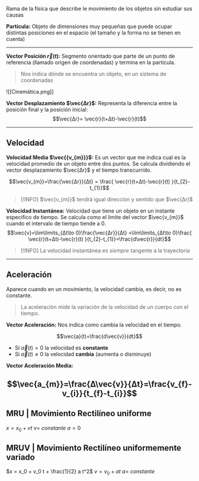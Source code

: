 Rama de la física que describe le movimiento de los objetos sin estudiar sus causas

**Partícula:** Objeto de dimensiones muy pequeñas que puede ocupar distintas posiciones en el espacio (el tamaño y la forma no se tienen en cuenta)

---

**Vector Posición $\vec{r}(t)$:** Segmento orientado que parte de un punto de referencia (llamado origen de coordenadas) y termina en la partícula.

>Nos indica dónde se encuentra un objeto, en un sistema de coordenadas

![[Cinemática.png]]


**Vector Desplazamiento $\vec{Δr}$:** Representa la diferencia entre la posición final y la posición inicial:
$$\vec{Δr}= \vec{r}(t+Δt)-\vec{r}(t)$$

---

## Velocidad

**Velocidad Media $\vec{{v_{m}}}$:**  Es un vector que me indica cual es la velocidad promedio de un objeto entre dos puntos. Se calcula dividiendo el vector desplazamiento $\vec{Δr}$  y el tiempo transcurrido.

$$\vec{v_{m}}=\frac{\vec{Δr}}{Δt} = \frac{ \vec{r}(t+Δt)-\vec{r}(t)
}{t_{2}-t_{1}}$$
> [!INFO] 
> $\vec{v_{m}}$ tendrá igual dirección y sentido que $\vec{Δr}$


**Velocidad Instantánea:** Velocidad que tiene un objeto en un instante especifico de tiempo. Se calcula como el limite del vector $\vec{v_{m}}$ cuando el intervalo de tiempo tiende a 0.
$$\vec{v}=\lim\limits_{Δt\to 0}\frac{\vec{Δr}}{Δt} =\lim\limits_{Δt\to 0}\frac{ \vec{r}(t+Δt)-\vec{r}(t)
}{t_{2}-t_{1}}=\frac{d\vec{r}}{dt}$$
>[!INFO] 
>La velocidad instantánea es *siempre* tangente a la trayectoria


---
## Aceleración

Aparece cuando en un movimiento, la velocidad cambia, es decir, no es constante.

> La aceleración mide la variación de la velocidad de un cuerpo con el tiempo.


**Vector Aceleración:** Nos indica como cambia la velocidad en el tiempo.

$$\vec{a}(t)=\frac{d\vec{v}}{dt}$$

- Si $\vec{a}(t)=0$ la velocidad es **constante**
- Si $\vec{a}(t) \neq 0$ la velocidad **cambia** (aumenta o disminuye)

**Vector Aceleración Media:**

$$\vec{a_{m}}=\frac{Δ\vec{v}}{Δt}=\frac{v_{f}-v_{i}}{t_{f}-t_{i}}$$
---

## MRU | Movimiento Rectilíneo uniforme

$x = x_0 + v t$
$v=$ *constante*
$a=0$

## MRUV | Movimiento Rectilíneo uniformemente variado

$x = x_0 + v_0 t + \frac{1}{2} a t^2$
$v = v_0 + a t$
$a=$ *constante*

